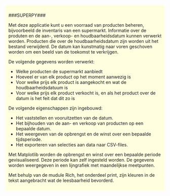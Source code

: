 <span style="background-color:light-yellow; padding:2px;">

<div style="background-color: lightyellow; padding: 10px;">

###SUPERPY###

Met deze applicatie kunt u een voorraad van producten beheren, bijvoorbeeld de inventaris van een supermarkt. Informatie over de produten en de aan-, verkoop- en houdbaarheidsdatum kunnen verwerkt worden. Producten die over de houdbaarheidsdatum zijn worden uit het bestand verwijderd. De datum kan kunstmatig naar voren geschoven worden om een beeld van de toekomst te verkrijgen. 

De volgende gegevens worden verwerkt:

* Welke producten de supermarkt aanbiedt
* Hoeveel er van elk product op het moment aanwezig is
* Voor welke prijs elk product is aangekocht en wat de houdbaarheidsdatuum is
* Voor welke prijs elk product verkocht is, en als het product over de datum is het feit dat dit zo is

De volgende eigenschappen zijn ingebouwd:

* Het vaststellen en vooruitzetten van de datum.
* Het bijhouden van de aan- en verkoop van producten op een bepaalde datum.
* Het weergeven van de opbrengst en de winst over een bepaalde tijdsperiode.
* Het exporteren van selecties aan data naar CSV-files.

Met Matplotlib worden de opbrengst en winst over een bepaalde periode gevisualiseerd. Deze periode kan zelf ingesteld worden. De gegevens worden weergegeven in een lijngrafiek met maandelijkse meetpunten.

Met behulp van de mudule Rich, het onderdeel print, zijn kleuren in de tekst aangebracht wat de leesbaarheid bevorderd.
